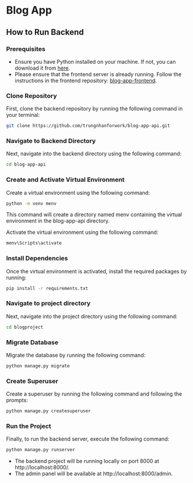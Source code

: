 # Blog App

## How to Run Backend

### Prerequisites
- Ensure you have Python installed on your machine. If not, you can download it from [here](https://www.python.org/downloads/).
- Please ensure that the frontend server is already running. Follow the instructions in the frontend repository: [blog-app-frontend](https://github.com/trungnhanforwork/blog-app-frontend).

### Clone Repository
First, clone the backend repository by running the following command in your terminal:

```bash
git clone https://github.com/trungnhanforwork/blog-app-api.git
```

### Navigate to Backend Directory
Next, navigate into the backend directory using the following command:
```bash
cd blog-app-api
```

### Create and Activate Virtual Environment
Create a virtual environment using the following command:
```bash
python -m venv menv
```

This command will create a directory named menv containing the virtual environment in the blog-app-api directory.

Activate the virtual environment using the following command:
```bash
menv\Scripts\activate
```

### Install Dependencies
Once the virtual environment is activated, install the required packages by running:
```bash
pip install -r requirements.txt
```

### Navigate to project directory
Next, navigate into the project directory using the following command:
```bash
cd blogproject
```

### Migrate Database
Migrate the database by running the following command:
```bash
python manage.py migrate
```

### Create Superuser
Create a superuser by running the following command and following the prompts:
```bash
python manage.py createsuperuser
```

### Run the Project
Finally, to run the backend server, execute the following command:
```bash
python manage.py runserver
```
- The backend project will be running locally on port 8000 at http://localhost:8000/. 
- The admin panel will be available at http://localhost:8000/admin.



